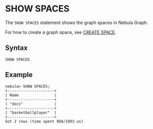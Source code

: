 # SHOW SPACES

The `SHOW SPACES` statement shows the graph spaces in Nebula Graph.

For how to create a graph space, see [CREATE SPACE](./../../9.space-statements/1.create-space.md).

## Syntax

```ngql
SHOW SPACES
```

## Example

```ngql
nebula> SHOW SPACES;
+---------------------+
| Name                |
+---------------------+
| "docs"              |
+---------------------+
| "basketballplayer"  |
+---------------------+
Got 2 rows (time spent 968/1893 us)
```
